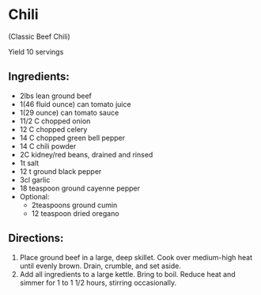 # Chili
(Classic Beef Chili)

Yield 10 servings

## Ingredients:
- 2lbs lean ground beef
- 1(46 fluid ounce) can tomato juice
- 1(29 ounce) can tomato sauce
- 11/2 C chopped onion
- 12 C chopped celery
- 14 C chopped green bell pepper
- 14 C chili powder
- 2C kidney/red beans, drained and rinsed
- 1t salt
- 12 t ground black pepper
- 3cl garlic
- 18 teaspoon ground cayenne pepper
- Optional:
  - 2teaspoons ground cumin
  - 12 teaspoon dried oregano


## Directions:

   1. Place ground beef in a large, deep skillet.
Cook over medium-high heat until evenly brown. Drain, crumble, and set aside.
   2. Add all ingredients to a large kettle. Bring to boil.
Reduce heat and simmer for 1 to 1 1/2 hours, stirring occasionally.
